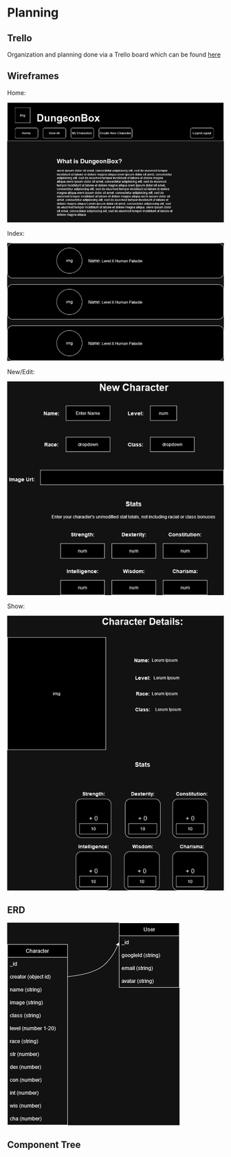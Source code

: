 # Planning

## Trello

Organization and planning done via a Trello board which can be found [here](https://trello.com/invite/b/jV9yjXyh/ATTI1c26f0373e785ae94237e6b86f9a513f610C8CCB/dungeonbox)

## Wireframes

Home:

![home page wireframe](https://github.com/LSmith97/DungeonBox/blob/main/resources/DungeonBox%20Wirefrmes-Home.drawio.png)

Index:

![index page wireframe](https://github.com/LSmith97/DungeonBox/blob/main/resources/DungeonBox%20Wirefrmes-Index.drawio.png)

New/Edit:

![edit page wireframe](https://github.com/LSmith97/DungeonBox/blob/main/resources/DungeonBox%20Wirefrmes-New_Edit.drawio.png)

Show:

![show page wireframe](https://github.com/LSmith97/DungeonBox/blob/main/resources/DungeonBox%20Wirefrmes-Show.drawio.png)

## ERD

![ERD](https://github.com/LSmith97/DungeonBox/blob/main/resources/DungeonBox%20ERD.drawio.png)

## Component Tree
